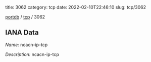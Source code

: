title: 3062
category: tcp
date: 2022-02-10T22:46:10
slug: tcp/3062

[portdb](/) / [tcp](/category/tcp.html) / 3062


## IANA Data

_Name:_ ncacn-ip-tcp

_Description:_ ncacn-ip-tcp

